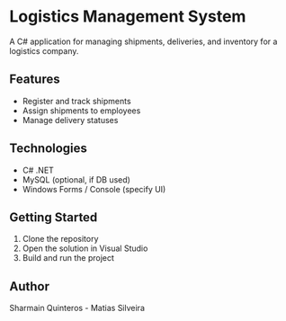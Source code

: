 # Logistics Management System

A C# application for managing shipments, deliveries, and inventory for a logistics company.

## Features
- Register and track shipments
- Assign shipments to employees
- Manage delivery statuses

## Technologies
- C# .NET
- MySQL (optional, if DB used)
- Windows Forms / Console (specify UI)

## Getting Started
1. Clone the repository
2. Open the solution in Visual Studio
3. Build and run the project

## Author
Sharmain Quinteros - Matias Silveira
